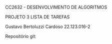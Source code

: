 CC2632 - DESENVOLVIMENTO DE 
ALGORITMOS

PROJETO 3 LISTA DE TAREFAS

Gustavo Bertoluzzi Cardoso 22.123.016-2

Repositório git:
